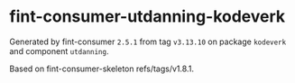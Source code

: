 # fint-consumer-utdanning-kodeverk

Generated by fint-consumer `2.5.1` from tag `v3.13.10` on package `kodeverk` and component `utdanning`.

Based on fint-consumer-skeleton refs/tags/v1.8.1.
